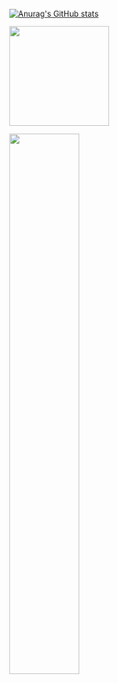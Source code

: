 
<!--
**kkm06100/kkm06100** is a ✨ _special_ ✨ repository because its `README.md` (this file) appears on your GitHub profile.

Here are some ideas to get you started:

- 🔭 I’m currently working on ...
- 🌱 I’m currently learning ...
- 👯 I’m looking to collaborate on ...
- 🤔 I’m looking for help with ...
- 💬 Ask me about ...
- 📫 How to reach me: ...
- 😄 Pronouns: ... 
- ⚡ Fun fact: ...
-->
[![Anurag's GitHub stats](https://github-readme-stats.vercel.app/api?username=kkm06100)](https://github.com/anuraghazra/github-readme-stats)

<a href="https://github.com/imysh578"><img align="center" style="height:180px" src="https://github-readme-stats.vercel.app/api/top-langs/?username=kkm06100&layout=compact&theme=nord&hide_border=true" /></a> 

<a href="https://github.com/ashutosh00710/github-readme-activity-graph">
    <img src="https://github-readme-activity-graph.vercel.app/graph?username=kkm06100&theme=react-dark&bg_color=20232a&hide_border=true&line=58A6FF&color=58A6FF" width=50%/>
</a>

